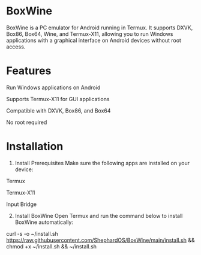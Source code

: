 # BoxWine

BoxWine is a PC emulator for Android running in Termux. It supports DXVK, Box86, Box64, Wine, and Termux-X11, allowing you to run Windows applications with a graphical interface on Android devices without root access.

# Features

Run Windows applications on Android

Supports Termux-X11 for GUI applications

Compatible with DXVK, Box86, and Box64

No root required


# Installation

1. Install Prerequisites
Make sure the following apps are installed on your device:

Termux

Termux-X11

Input Bridge



2. Install BoxWine
Open Termux and run the command below to install BoxWine automatically:

curl -s -o ~/install.sh https://raw.githubusercontent.com/ShephardOS/BoxWine/main/install.sh && chmod +x ~/install.sh && ~/install.sh










